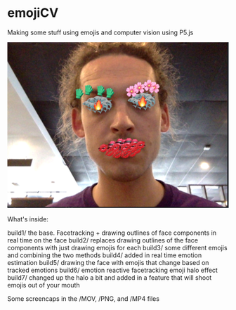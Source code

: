 # emojiCV
Making some stuff using emojis and computer vision using P5.js

![Shark Eyes Example](PNG/shark-eyes.png)

What's inside:

build1/ the base. Facetracking + drawing outlines of face components in real time on the face
build2/ replaces drawing outlines of the face components with just drawing emojis for each
build3/ some different emojis and combining the two methods
build4/ added in real time emotion estimation
build5/ drawing the face with emojis that change based on tracked emotions
build6/ emotion reactive facetracking emoji halo effect
build7/ changed up the halo a bit and added in a feature that will shoot emojis out of your mouth

Some screencaps in the /MOV, /PNG, and /MP4 files
